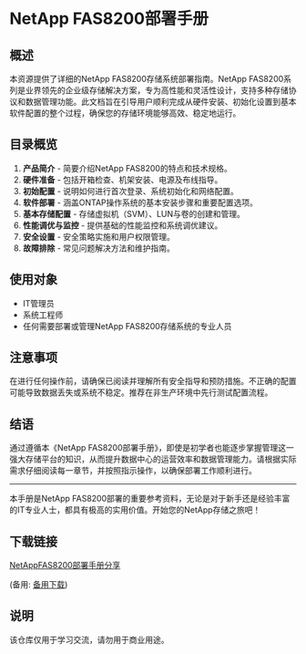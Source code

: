 # NetApp FAS8200部署手册

## 概述

本资源提供了详细的NetApp FAS8200存储系统部署指南。NetApp FAS8200系列是业界领先的企业级存储解决方案，专为高性能和灵活性设计，支持多种存储协议和数据管理功能。此文档旨在引导用户顺利完成从硬件安装、初始化设置到基本软件配置的整个过程，确保您的存储环境能够高效、稳定地运行。

## 目录概览

1. **产品简介** - 简要介绍NetApp FAS8200的特点和技术规格。
2. **硬件准备** - 包括开箱检查、机架安装、电源及布线指导。
3. **初始配置** - 说明如何进行首次登录、系统初始化和网络配置。
4. **软件部署** - 涵盖ONTAP操作系统的基本安装步骤和重要配置选项。
5. **基本存储配置** - 存储虚拟机（SVM）、LUN与卷的创建和管理。
6. **性能调优与监控** - 提供基础的性能监控和系统调优建议。
7. **安全设置** - 安全策略实施和用户权限管理。
8. **故障排除** - 常见问题解决方法和维护指南。

## 使用对象

- IT管理员
- 系统工程师
- 任何需要部署或管理NetApp FAS8200存储系统的专业人员

## 注意事项

在进行任何操作前，请确保已阅读并理解所有安全指导和预防措施。不正确的配置可能导致数据丢失或系统不稳定。推荐在非生产环境中先行测试配置流程。

## 结语

通过遵循本《NetApp FAS8200部署手册》，即使是初学者也能逐步掌握管理这一强大存储平台的知识，从而提升数据中心的运营效率和数据管理能力。请根据实际需求仔细阅读每一章节，并按照指示操作，以确保部署工作顺利进行。

---

本手册是NetApp FAS8200部署的重要参考资料，无论是对于新手还是经验丰富的IT专业人士，都具有极高的实用价值。开始您的NetApp存储之旅吧！

## 下载链接
[NetAppFAS8200部署手册分享](https://pan.quark.cn/s/5e1578dd40c1) 

(备用: [备用下载](https://pan.baidu.com/s/1TQIYU_mxCHrfXdoAFm01dw?pwd=1234))

## 说明

该仓库仅用于学习交流，请勿用于商业用途。
